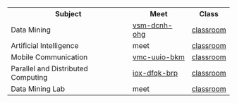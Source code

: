 <!DOCTYPE html>
<html>
<head>
</head>
<body>
<table>
  <tr>
    <th>Subject</th>
    <th>Meet</th>
    <th>Class</th>
  </tr>
  <tr>
    <td>Data Mining</td>
    <td><a href = "https://meet.google.com/vsm-dcnh-ohg">vsm-dcnh-ohg</a></td>
    <td><a href = "https://classroom.google.com/u/0/c/MzcyNTc3NDYyODIx">classroom</a></td>
  </tr>
  <tr>
    <td>Artificial Intelligence</td>
    <td>meet</td>
    <td><a href = "https://classroom.google.com/u/0/c/Mzc1MzY5MTQxNjc4">classroom</a></td>
  </tr>
  <tr>
    <td>Mobile Communication</td>
    <td><a href = "https://meet.google.com/vmc-uuio-bkm">vmc-uuio-bkm</a></td>
    <td><a href = "https://classroom.google.com/u/0/c/Mzc1OTAzMjQwMTQ0">classroom</a></td>
  </tr>
  <tr>
    <td>Parallel and Distributed Computing</td>
    <td><a href = "https://meet.google.com/iox-dfqk-brp">iox-dfqk-brp</td>
    <td><a href="https://classroom.google.com/u/0/c/MzE5MTcyODY1ODMy">classroom</a></td>
  </tr>
  <tr>
    <td>Data Mining Lab</td>
    <td>meet</td>
    <td><a href="https://classroom.google.com/u/0/c/MTIyNDAwNDAxMTcz">classroom</a></td>
  </tr>
  
</table>
</body>
</html>
